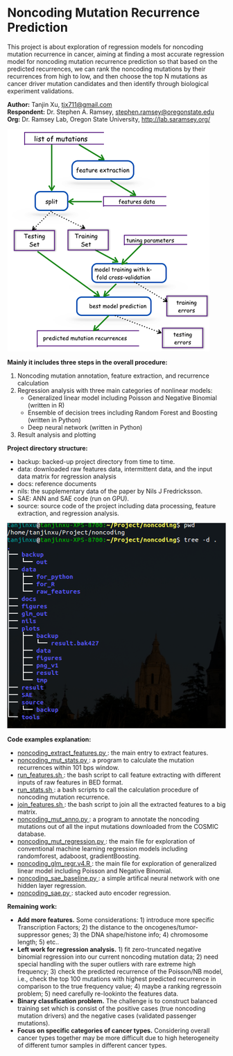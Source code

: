 # Noncoding Mutation Recurrence Prediction

This project is about exploration of regression models for noncoding mutation recurrence in cancer, aiming at finding a most accurate regression model for noncoding mutation recurrence prediction so that based on the predicted recurrences, we can rank the noncoding mutations by their recurrences from high to low, and then choose the top N mutations as cancer driver mutation candidates and then identify through biological experiment validations. 


<b>Author:</b> Tanjin Xu, tjx711@gmail.com <br>
<b>Respondent:</b> Dr. Stephen A. Ramsey, stephen.ramsey@oregonstate.edu <br>
<b>Org:</b> Dr. Ramsey Lab, Oregon State University, http://lab.saramsey.org/

<img src="overall-proc.png">

<p> 
<b>Mainly it includes three steps in the overall procedure:</b>
<ol>
<li> Noncoding mutation annotation, feature extraction, and recurrence calculation </li>
<li> Regression analysis with three main categories of nonlinear models: 
   <ul>
     <li> Generalized linear model including Poisson and Negative Binomial (written in R) </li>
     <li> Ensemble of decision trees including Random Forest and Boosting (written in Python)</li>
     <li> Deep neural network (written in Python)</li>
   </ul>
</li>
<li> Result analysis and plotting </li>
</ol>
</p>

<p>
<b> Project directory structure: </b>
<ul>
<li> backup: backed-up project directory from time to time.</li>
<li> data: downloaded raw features data, intermittent data, and the input data matrix for regression analysis </li>
<li> docs: reference documents </li>
<li> nils: the supplementary data of the paper by Nils J Fredricksson. </li>
<li> SAE: ANN and SAE code (run on GPU). </li>
<li> source: source code of the project including data processing, feature extraction, and regression analysis. </li>
</ul>
</p>
<img src="proj-structure.png">

<p>
<b>Code examples explanation:</b> 
<ul>
<li> <a href="https://github.com/tj711/noncoding-recurrence/blob/master/source/noncoding_extract_features.py"> noncoding_extract_features.py </a> : the main entry to extract features.  </li>
<li> <a href="https://github.com/tj711/noncoding-recurrence/blob/master/source/noncoding_mut_stats.py"> noncoding_mut_stats.py </a> : a program to calculate the mutation recurrences within 101 bps window.</li>
<li> <a href="https://github.com/tj711/noncoding-recurrence/blob/master/source/run_features.sh"> run_features.sh </a> : the bash script to call feature extracting with different inputs of raw features in BED format. </li>
<li> <a href="https://github.com/tj711/noncoding-recurrence/blob/master/source/run_stats.sh"> run_stats.sh </a> : a bash scripts to call the calculation procedure of noncoding mutation recurrence. </li>
<li> <a href="https://github.com/tj711/noncoding-recurrence/blob/master/source/join_features.sh"> join_features.sh </a> : the bash script to join all the extracted features to a big matrix. </li>
<li> <a href="https://github.com/tj711/noncoding-recurrence/blob/master/source/noncoding_mut_anno.py"> noncoding_mut_anno.py </a> : a program to annotate the noncoding mutations out of all the input mutations downloaded from the COSMIC database. </li>
<li> <a href="https://github.com/tj711/noncoding-recurrence/blob/master/source/noncoding_mut_regression.py"> noncoding_mut_regression.py </a> : the main file for exploration of conventional machine learning regression models including randomforest, adaboost, gradientBoosting.</li>
<li> <a href="https://github.com/tj711/noncoding-recurrence/blob/master/source/noncoding_glm_regr.v4.R"> noncoding_glm_regr.v4.R </a> : the main file for exploration of generalized linear model including Poisson and Negative Binomial.</li>
<li> <a href="https://github.com/tj711/noncoding-recurrence/blob/master/source/noncoding_sae_baseline.py"> noncoding_sae_baseline.py </a> : a simple artifical neural network with one hidden layer regression.</li>
<li> <a href="https://github.com/tj711/noncoding-recurrence/blob/master/source/noncoding_sae.py"> noncoding_sae.py </a> : stacked auto encoder regression.</li>
</ul>
</p>

<p>
<b>Remaining work:</b>
<ul>
<li> <b>Add more features.</b> Some considerations: 1) introduce more specific Transcription Factors; 2) the distance to the oncogenes/tumor-suppressor genes; 3) the DNA shape/histone info; 4) chromosome length; 5) etc..</li>
<li> <b>Left work for regression analysis.</b> 1) fit zero-truncated negative binomial regression into our current noncoding mutation data; 2) need special handling with the super outliers with rare extreme high frequency; 3) check the predicted recurrence of the Poisson/NB model, i.e., check the top 100 mutations with highest predicted recurrence in comparison to the true frequency value; 4) maybe a ranking regressoin problem; 5) need carefully re-lookinto the features data. </li>
<li> <b>Binary classfication problem.</b> The challenge is to construct balanced training set which is consist of the positive cases (true noncoding mutation drivers) and the negative cases (validated passenger mutations). </li>
<li> <b>Focus on specific categories of cancer types.</b> Considering overall cancer types together may be more difficult due to high heterogeneity of different tumor samples in different cancer types. </li>
</ul>
</p>
